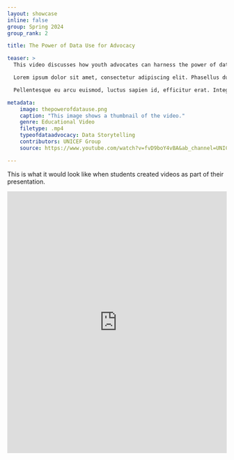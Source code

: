 ```yaml
---
layout: showcase
inline: false
group: Spring 2024
group_rank: 2

title: The Power of Data Use for Advocacy 

teaser: >
  This video discusses how youth advocates can harness the power of data to create impactful positive social change and healthier lives.<br><br>

  Lorem ipsum dolor sit amet, consectetur adipiscing elit. Phasellus dui elit, faucibus vel felis vitae, elementum faucibus velit. Sed laoreet lectus non mattis pellentesque. Suspendisse quam magna, vulputate non varius eget, eleifend eu justo. Praesent justo nibh, blandit vitae mattis vitae, varius eget turpis. Phasellus dignissim lectus at massa feugiat maximus. In hac habitasse platea dictumst. Aenean eget mauris sem. Cras rutrum nisi nec nibh laoreet mattis. Duis viverra, orci dapibus tempus egestas, nunc nisl maximus massa, non tempor mi massa eget tellus.<br><br>

  Pellentesque eu arcu euismod, luctus sapien id, efficitur erat. Integer id ultrices nibh. Suspendisse ac laoreet nibh. Suspendisse gravida turpis non turpis dictum pharetra. Maecenas dictum volutpat volutpat. Ut odio elit, placerat quis mollis rutrum, maximus tristique leo. Proin consectetur odio sed viverra fermentum. Vestibulum ante ipsum primis in faucibus orci luctus et ultrices posuere cubilia curae; Praesent sodales lacinia sem ut faucibus. Curabitur a lectus gravida, gravida lectus at, scelerisque justo. Nam tincidunt sit amet ipsum quis dictum. Integer id sem eget lectus sodales aliquet vel sed velit. Class aptent taciti sociosqu ad litora torquent per conubia nostra, per inceptos himenaeos. Pellentesque sem neque, vestibulum sit amet condimentum vitae, tincidunt sed ante. Nunc et erat tortor. Phasellus varius vestibulum metus."

metadata:
    image: thepowerofdatause.png
    caption: "This image shows a thumbnail of the video."
    genre: Educational Video
    filetype: .mp4
    typeofdataadvocacy: Data Storytelling
    contributors: UNICEF Group
    source: https://www.youtube.com/watch?v=fvD9boY4vBA&ab_channel=UNICEFData

---
```


This is what it would look like when students created videos as part of their presentation.

<iframe width="100%" height="600px" src="https://www.youtube.com/embed/fvD9boY4vBA?si=WieLNXuc1Qoo7Wuc" title="YouTube video player" frameborder="0" allow="accelerometer; autoplay; clipboard-write; encrypted-media; gyroscope; picture-in-picture; web-share" allowfullscreen></iframe>
